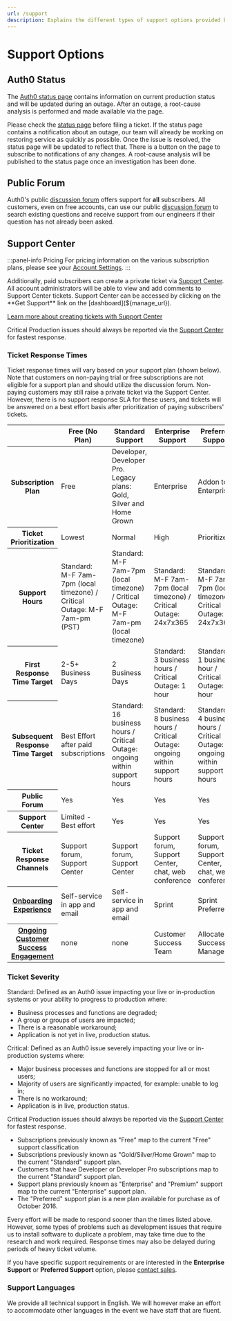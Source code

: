 ```yaml
---
url: /support
description: Explains the different types of support options provided by Auth0.
---
```


# Support Options

## Auth0 Status
The [Auth0 status page](https://status.auth0.com) contains information on current production status and will be updated during an outage.  After an outage, a root-cause analysis is performed and made available via the page.

Please check the [status page](https://status.auth0.com) before filing a ticket.  If the status page contains a notification about an outage, our team will already be working on restoring service as quickly as possible.  Once the issue is resolved, the status page will be updated to reflect that.  There is a button on the page to subscribe to notifications of any changes.  A root-cause analysis will be published to the status page once an investigation has been done.

## Public Forum

Auth0's public [discussion forum](https://ask.auth0.com) offers support for __all__ subscribers. All customers, even on free accounts, can use our public [discussion forum](https://ask.auth0.com) to search existing questions and receive support from our engineers if their question has not already been asked.

## Support Center

:::panel-info Pricing
For pricing information on the various subscription plans, please see your [Account Settings](${manage_url}/#/account/billing/subscription).
:::

Additionally, paid subscribers can create a private ticket via [Support Center](${env.DOMAIN_URL_SUPPORT}). All account administrators will be able to view and add comments to Support Center tickets. Support Center can be accessed by clicking on the **Get Support** link on the [dashboard](${manage_url}).

[Learn more about creating tickets with Support Center](/support/tickets)

Critical Production issues should always be reported via the [Support Center](${env.DOMAIN_URL_SUPPORT}) for fastest response.


### Ticket Response Times

Ticket response times will vary based on your support plan (shown below).  Note that customers on non-paying trial or free subscriptions are not eligible for a support plan and should utilize the discussion forum. Non-paying customers may still raise a private ticket via the Support Center. However, there is no support response SLA for these users, and tickets will be answered on a best effort basis after prioritization of paying subscribers' tickets. 

<table class="table">
  <thead>
    <tr>
      <th></th>
      <th> Free (No Plan)  </th>
      <th> Standard Support </th>
      <th> Enterprise Support </th>
      <th> Preferred Support </th>
    </tr>
  </thead>
  <tbody>
     <tr>
      <th>Subscription Plan</th>
      <td>Free</td>
      <td>Developer, Developer Pro. Legacy plans: Gold, Silver and Home Grown</td>
      <td>Enterprise</td>
      <td>Addon to Enterprise</td>
    </tr>
    <tr>
      <th>Ticket Prioritization</th>
      <td>Lowest</td>
      <td>Normal</td>
      <td>High</td>
      <td>Prioritized</td>
    </tr>
    <tr>
      <th> Support Hours</th>
      <td> Standard: M-F 7am-7pm (local timezone) / Critical Outage: M-F 7am-pm (PST)</td>
      <td> Standard: M-F 7am-7pm (local timezone) / Critical Outage: M-F 7am-pm (local timezone)</td>
      <td> Standard: M-F 7am-7pm (local timezone) / Critical Outage: 24x7x365 </td>
      <td> Standard: M-F 7am-7pm (local timezone) / Critical Outage: 24x7x365 </td>
    </tr>
    <tr>
      <th>First Response Time Target</th>
      <td>2-5+ Business Days</td>
      <td>2 Business Days</td>
      <td>Standard: 3 business hours / Critical Outage: 1 hour</td>
      <td>Standard: 1 business hour / Critical Outage: 1 hour</td>
    </tr>
    <tr>
      <th>Subsequent Response Time Target</th>
      <td>Best Effort after paid subscriptions</td>
      <td>Standard: 16 business hours / Critical Outage: ongoing within support hours</td>
      <td>Standard: 8 business hours / Critical Outage: ongoing within support hours</td>
      <td>Standard: 4 business hours / Critical Outage: ongoing within support hours</td>
    </tr>
    <tr>
      <th>Public Forum</th>
      <td class="success">Yes</td>
      <td class="success">Yes</td>
      <td class="success">Yes</td>
      <td class="success">Yes</td>
    </tr>
    <tr>
      <th>Support Center</th>
      <td class="warning">Limited - Best effort</td>
      <td class="success">Yes</td>
      <td class="success">Yes</td>
      <td class="success">Yes</td>
    </tr>
    <tr>
      <th>Ticket Response Channels</th>
      <td class="warning">Support forum, Support Center</td>
      <td class="warning">Support forum, Support Center</td>
      <td class="success">Support forum, Support Center, chat, web conference</td>
      <td class="success">Support forum, Support Center, chat, web conference</td>
    </tr>
    <tr>
      <th><a href="/onboarding/sprint#sprint-benefits-by-support-plan">Onboarding Experience</a></th>
      <td>Self-service in app and email</td>
      <td>Self-service in app and email</td>
      <td>Sprint </td>
      <td>Sprint Preferred </td>
    </tr>
    <tr>
      <th><a href="/onboarding/sprint#what-happens-after-the-sprint-program-finishes-">Ongoing Customer Success Engagement</a> </th>
      <td>none </td>
      <td>none </td>
      <td>Customer Success Team </td>
      <td>Allocated Success Manager </td>
    </tr>
  </tbody>
</table>

### Ticket Severity

Standard: Defined as an Auth0 issue impacting your live or in-production systems or your ability to progress to production where:

- Business processes and functions are degraded;
- A group or groups of users are impacted;
- There is a reasonable workaround;
- Application is not yet in live, production status.

Critical: Defined as an Auth0 issue severely impacting your live or in-production systems where:

- Major business processes and functions are stopped for all or most users;
- Majority of users are significantly impacted, for example: unable to log in;
- There is no workaround;
- Application is in live, production status.

Critical Production issues should always be reported via the [Support Center](${env.DOMAIN_URL_SUPPORT}) for fastest response.

- Subscriptions previously known as "Free" map to the current "Free" support classification
- Subscriptions previously known as "Gold/Silver/Home Grown"  map to the current "Standard" support plan.
- Customers that have Developer or Developer Pro subscriptions map to the current "Standard" support plan.
- Support plans previously known as "Enterprise" and "Premium" support map to the current "Enterprise" support plan.
- The "Preferred" support plan is a new plan available for purchase as of October 2016.


Every effort will be made to respond sooner than the times listed above. However, some types of problems such as development issues that require us to install software to duplicate a problem, may take time due to the research and work required.  Response times may also be delayed during periods of heavy ticket volume.

If you have specific support requirements or are interested in the __Enterprise Support__ or __Preferred Support__ option, please [contact sales](https://auth0.com/?contact=true).

### Support Languages

We provide all technical support in English. We will however make an effort to accommodate other languages in the event we have staff that are fluent.
